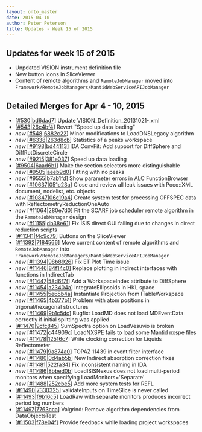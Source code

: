 ```yaml
---
layout: onto_master
date: 2015-04-10
author: Peter Peterson
title: Updates - Week 15 of 2015
---
```

Updates for week 15 of 2015
---------------------------
* Unpdated VISION instrument definition file
* New button icons in SliceViewer
* Content of remote algorithms and `RemoteJobManager` moved into `Framework/RemoteJobManagers/MantidWebServiceAPIJobManager`

Detailed Merges for Apr 4 - 10, 2015
------------------------------------
* \[[#530](https://github.com/mantidproject/mantid/pull/530)\|[bd6dad7](https://github.com/mantidproject/mantid/commit/bd6dad79ef92b5dbf68c5045a15d48e35694100a)\] Update VISION_Definition_20131021-.xml
* \[[#543](https://github.com/mantidproject/mantid/pull/543)\|[26c4bf4](https://github.com/mantidproject/mantid/commit/26c4bf42537b7ebf01b18dd62f77cc17271e722b)\] Revert &quot;Speed up data loading&quot;
* *new* \[[#548](https://github.com/mantidproject/mantid/pull/548)\|[6882c22](https://github.com/mantidproject/mantid/commit/6882c223b1c8bf24eea26e843806f8c9598261c4)\] Minor modifications to LoadDNSLegacy algorithm
* *new* \[[#6338](http://trac.mantidproject.org/mantid/ticket/6338)\|[263d8cb](https://github.com/mantidproject/mantid/commit/263d8cb509681b27f8033ed9339a0dc56d7743ac)\] Statistics of a peaks workspace
* *new* \[[#9198](http://trac.mantidproject.org/mantid/ticket/9198)\|[bd44113](https://github.com/mantidproject/mantid/commit/bd441134281c299091e0dcae265987748d6a3bb1)\] IDA ConvFit: Add support for DiffSphere and DiffRotDiscreteCircle
* *new* \[[#9215](http://trac.mantidproject.org/mantid/ticket/9215)\|[381e037](https://github.com/mantidproject/mantid/commit/381e0374db3920e5ce13d700c0206f82f523f9ec)\] Speed up data loading
* \[[#9504](http://trac.mantidproject.org/mantid/ticket/9504)\|[6aad6b1](https://github.com/mantidproject/mantid/commit/6aad6b1817c128269461562875c7ee7f8324402f)\] Make the section selectors more distinguishable
* *new* \[[#9505](http://trac.mantidproject.org/mantid/ticket/9505)\|[aeeb9d0](https://github.com/mantidproject/mantid/commit/aeeb9d0532013a007dbfe7936c9b5c00c5b55629)\] Fitting with no peaks
* *new* \[[#9555](http://trac.mantidproject.org/mantid/ticket/9555)\|[b7ab1fd](https://github.com/mantidproject/mantid/commit/b7ab1fd8d610b86cdc597193285f932024b7e417)\] Show parameter errors in ALC FunctionBrowser
* *new* \[[#10637](http://trac.mantidproject.org/mantid/ticket/10637)\|[051c23a](https://github.com/mantidproject/mantid/commit/051c23a6a51d68659f13126e34141fbdc17ea10b)\] Close and review all leak issues with Poco::XML document, nodelist, etc. objects
* *new* \[[#10847](http://trac.mantidproject.org/mantid/ticket/10847)\|[06c19a4](https://github.com/mantidproject/mantid/commit/06c19a482891dd7ce282f313e56933d105ce1a94)\] Create system test for processing OFFSPEC data with ReflectometryReductionOneAuto
* *new* \[[#11064](http://trac.mantidproject.org/mantid/ticket/11064)\|[280e7d0](https://github.com/mantidproject/mantid/commit/280e7d03431239b969ec126377e48b1612cf1024)\] Fit the SCARF job scheduler remote algorithm in the `RemoteJobManager` design
* *new* \[[#11155](http://trac.mantidproject.org/mantid/ticket/11155)\|[db38e61](https://github.com/mantidproject/mantid/commit/db38e615968525dc98f9903ce92010566ca85362)\] Fix ISIS direct GUI failing due to changes in direct reduction scripts
* \[[#11341](http://trac.mantidproject.org/mantid/ticket/11341)\|[f4c9c79](https://github.com/mantidproject/mantid/commit/f4c9c79cf478ecf356f8e0994dec4cbc5a9420a1)\] Buttons on the SliceViewer
* \[[#11392](http://trac.mantidproject.org/mantid/ticket/11392)\|[7184566](https://github.com/mantidproject/mantid/commit/71845669f2f4d4aead7174cfbd5c3e0df38a39dd)\] Move current content of remote algorithms and `RemoteJobManager` into `Framework/RemoteJobManagers/MantidWebServiceAPIJobManager`
* *new* \[[#11394](http://trac.mantidproject.org/mantid/ticket/11394)\|[98b8926](https://github.com/mantidproject/mantid/commit/98b89268ed3babe8923289ce6ceeabb85975dda1)\] Fix ET Plot Time issue
* *new* \[[#11446](http://trac.mantidproject.org/mantid/ticket/11446)\|[84f14c0](https://github.com/mantidproject/mantid/commit/84f14c0c664816aeb02b9b662afd141714d67d76)\] Replace plotting in indirect interfaces with functions in IndirectTab
* *new* \[[#11447](http://trac.mantidproject.org/mantid/ticket/11447)\|[58d6f7f](https://github.com/mantidproject/mantid/commit/58d6f7f1f227e0a36a3d3d300f5d2f70556694de)\] Add a WorkspaceIndex attribute to DiffSphere
* *new* \[[#11454](http://trac.mantidproject.org/mantid/ticket/11454)\|[a23404a](https://github.com/mantidproject/mantid/commit/a23404a6f6742f158aef7660af12ffba1115bf58)\] IntegrateEllipsoids in HKL space
* *new* \[[#11455](http://trac.mantidproject.org/mantid/ticket/11455)\|[5e65b4a](https://github.com/mantidproject/mantid/commit/5e65b4a11ce20fa392d0e29117228c16b6b71511)\] Instantiate Projection from ITableWorkspace
* *new* \[[#11465](http://trac.mantidproject.org/mantid/ticket/11465)\|[4b377b1](https://github.com/mantidproject/mantid/commit/4b377b1ed7e87b9a9b172a432a67deaf9c58b219)\] Problem with atom positions in trigonal/hexagonal structures
* *new* \[[#11469](http://trac.mantidproject.org/mantid/ticket/11469)\|[9b1c5dc](https://github.com/mantidproject/mantid/commit/9b1c5dcdb0fd8aaf5556e2b2cc62a5467719054a)\] Bugfix: LoadMD does not load MDEventData correctly if initial splitting was applied
* \[[#11470](http://trac.mantidproject.org/mantid/ticket/11470)\|[9cfc845](https://github.com/mantidproject/mantid/commit/9cfc845d0fa1b017d18519261de6c71a674920f0)\] SumSpectra option on LoadVesuvio is broken
* *new* \[[#11472](http://trac.mantidproject.org/mantid/ticket/11472)\|[c44909c](https://github.com/mantidproject/mantid/commit/c44909c25bcec9e73af60db9c943b685c99d3681)\] LoadNXSPE fails to load some Mantid nxspe files
* *new* \[[#11478](http://trac.mantidproject.org/mantid/ticket/11478)\|[12516c7](https://github.com/mantidproject/mantid/commit/12516c759fe62c4d77986050ff20db72ec39e6de)\] Write clocking correction for Liquids Reflectometer
* *new* \[[#11479](http://trac.mantidproject.org/mantid/ticket/11479)\|[9a874a0](https://github.com/mantidproject/mantid/commit/9a874a075c0af21ca8b6af2a40706cfb3885ed48)\] TOPAZ 11439 in event filter interface
* *new* \[[#11480](http://trac.mantidproject.org/mantid/ticket/11480)\|[0d4ab5b](https://github.com/mantidproject/mantid/commit/0d4ab5b74754157d332265085ca8d6ccfd8f404e)\] New Indirect absorption correction fixes
* *new* \[[#11481](http://trac.mantidproject.org/mantid/ticket/11481)\|[522fa34](https://github.com/mantidproject/mantid/commit/522fa34829489ec89998967f945560f3758c4530)\] Fix inconsistent naming in IDA
* *new* \[[#11486](http://trac.mantidproject.org/mantid/ticket/11486)\|[8bbed0b](https://github.com/mantidproject/mantid/commit/8bbed0bfbd9cd578e45cb406c049f70876929672)\] LoadISISNexus does not load multi-period monitors when specifying LoadMonitors='Separate'
* *new* \[[#11488](http://trac.mantidproject.org/mantid/ticket/11488)\|[252cbe5](https://github.com/mantidproject/mantid/commit/252cbe50aa3ee5b4780dbd76a7598a82cee5932b)\] Add more system tests for REFL
* \[[#11490](http://trac.mantidproject.org/mantid/ticket/11490)\|[7330325](https://github.com/mantidproject/mantid/commit/7330325acaf880194af2157937f3f1953d9327f8)\] validateInputs on TimeSlice is never called
* \[[#11493](http://trac.mantidproject.org/mantid/ticket/11493)\|[f9b16c5](https://github.com/mantidproject/mantid/commit/f9b16c5cb893e4d701f9fe0680c552b7d08376e0)\] LoadRaw with separate monitors produces incorrect period log numbers
* \[[#11497](http://trac.mantidproject.org/mantid/ticket/11497)\|[7763cca](https://github.com/mantidproject/mantid/commit/7763ccac0bc1b393b47f0a0391485bc6d4e26793)\] Valgrind: Remove algorithm dependencies from DataObjectsTest
* \[[#11503](http://trac.mantidproject.org/mantid/ticket/11503)\|[f78e04f](https://github.com/mantidproject/mantid/commit/f78e04f6114cf9732d5323ac4cccc308f96713cc)\] Provide feedback while loading project workspaces

